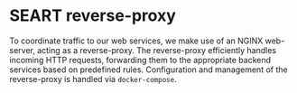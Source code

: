 # SEART reverse-proxy

To coordinate traffic to our web services, we make use of an NGINX web-server, acting as a reverse-proxy.
The reverse-proxy efficiently handles incoming HTTP requests, forwarding them to the appropriate backend services based on predefined rules.
Configuration and management of the reverse-proxy is handled via `docker-compose`.
